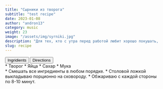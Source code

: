 ```yaml
---
title: "Сырники из творога"
subtitle: "test recipe"
date: 2023-01-08
author: "andron13"
category: music
weight: 23
image: "/assets/img/syrniki.jpg"
description: "Для тех, кто с утра перед работой любит хорошо покушать, посоветую быстрый способ приготовления домашних сырников"
slug: recipe
---
```


<div class="recipe-buttons">
  <button class="inline-block text-red-800" id="ingridients_btn">Ingridients</button>
  <button class="inline-block" id="directions_btn">Directions</button>
</div>

<div id="ingridients" className="">
* <span class="checkmark"></span> Творог
* <span class="checkmark"></span> Яйца
* <span class="checkmark"></span> Сахар
* <span class="checkmark"></span> Мука
</div>

<div id="directions" className="hidden">
* <span class="checkmark"></span> Смешать все ингредиенты в любом порядке.
* <span class="checkmark"></span> Столовой ложкой выкладываю порционно на сковороду.
* <span class="checkmark"></span> Обжариваю с каждой стороны по 8-10 минут.
</div>